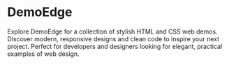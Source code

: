 # DemoEdge
Explore DemoEdge for a collection of stylish HTML and CSS web demos. Discover modern, responsive designs and clean code to inspire your next project. Perfect for developers and designers looking for elegant, practical examples of web design.

